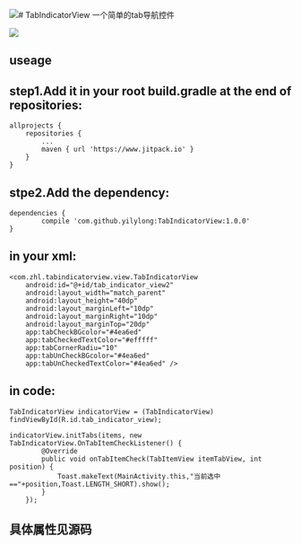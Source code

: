 [![](https://www.jitpack.io/v/yilylong/TabIndicatorView.svg)](https://www.jitpack.io/#yilylong/TabIndicatorView)# TabIndicatorView
一个简单的tab导航控件

<img src="GIF.gif"></br>

useage
---
 step1.Add it in your root build.gradle at the end of repositories:
-

    allprojects {
		repositories {
			...
			maven { url 'https://www.jitpack.io' }
		}
	}

stpe2.Add the dependency:
-
    dependencies {
	        compile 'com.github.yilylong:TabIndicatorView:1.0.0'
	}




in your xml:
-

    <com.zhl.tabindicatorview.view.TabIndicatorView
        android:id="@+id/tab_indicator_view2"
        android:layout_width="match_parent"
        android:layout_height="40dp"
        android:layout_marginLeft="10dp"
        android:layout_marginRight="10dp"
        android:layout_marginTop="20dp"
        app:tabCheckBGcolor="#4ea6ed"
        app:tabCheckedTextColor="#efffff"
        app:tabCornerRadiu="10"
        app:tabUnCheckBGcolor="#4ea6ed"
        app:tabUnCheckedTextColor="#4ea6ed" />
        
in code:
-

    TabIndicatorView indicatorView = (TabIndicatorView) findViewById(R.id.tab_indicator_view);

    indicatorView.initTabs(items, new TabIndicatorView.OnTabItemCheckListener() {
            @Override
            public void onTabItemCheck(TabItemView itemTabView, int position) {
                Toast.makeText(MainActivity.this,"当前选中=="+position,Toast.LENGTH_SHORT).show();
            }
        });
具体属性见源码
---
